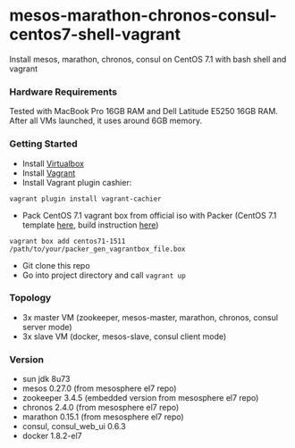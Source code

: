 mesos-marathon-chronos-consul-centos7-shell-vagrant
============================================================

Install mesos, marathon, chronos, consul on CentOS 7.1 with bash shell and vagrant

### Hardware Requirements
Tested with MacBook Pro 16GB RAM and Dell Latitude E5250 16GB RAM. After all VMs launched, it uses around 6GB memory.

### Getting Started

* Install [Virtualbox](https://www.virtualbox.org/wiki/Downloads)
* Install [Vagrant](https://www.vagrantup.com/downloads.html)
* Install Vagrant plugin cashier:
````
vagrant plugin install vagrant-cachier
````
* Pack CentOS 7.1 vagrant box from official iso with Packer (CentOS 7.1 template [here](https://github.com/shiguredo/packer-templates), build instruction [here](https://www.packer.io/intro/getting-started/build-image.html))
````
vagrant box add centos71-1511 /path/to/your/packer_gen_vagrantbox_file.box
````
* Git clone this repo
* Go into project directory and call ````vagrant up````

### Topology

* 3x master VM (zookeeper, mesos-master, marathon, chronos, consul server mode)
* 3x slave VM (docker, mesos-slave, consul client mode)

### Version
* sun jdk 8u73
* mesos 0.27.0 (from mesosphere el7 repo)
* zookeeper 3.4.5 (embedded version from mesosphere el7 repo)
* chronos 2.4.0 (from mesosphere el7 repo)
* marathon 0.15.1 (from mesosphere el7 repo)
* consul, consul_web_ui 0.6.3
* docker 1.8.2-el7

